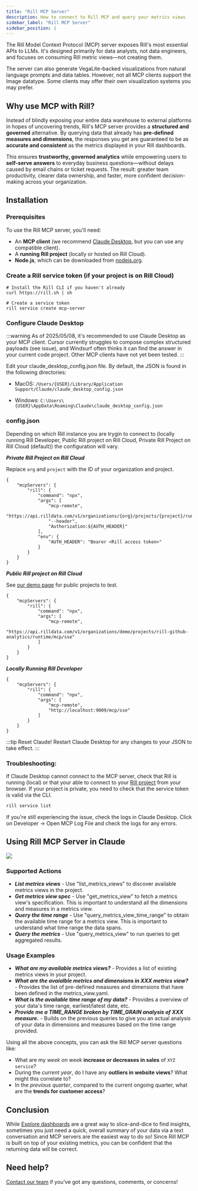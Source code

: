 ```yaml
---
title: "Rill MCP Server"
description: How to connect to Rill MCP and query your metrics views
sidebar_label: "Rill MCP Server"
sidebar_position: 1
---
```


The Rill Model Context Protocol (MCP) server exposes Rill's most essential APIs to LLMs. It's designed primarily for data analysts, not data engineers, and focuses on consuming Rill metric views—not creating them.

The server can also generate VegaLite-backed visualizations from natural language prompts and data tables. However, not all MCP clients support the Image datatype.
Some clients may offer their own visualization systems you may prefer.

## Why use MCP with Rill?
Instead of blindly exposing your entire data warehouse to external platforms in hopes of uncovering trends, Rill's MCP server provides a **structured and governed** alternative. By querying data that already has **pre-defined measures and dimensions**, the responses you get are guaranteed to be as **accurate and consistent** as the metrics displayed in your Rill dashboards.


This ensures **trustworthy, governed analytics** while empowering users to **self-serve answers** to everyday business questions—without delays caused by email chains or ticket requests. The result: greater team productivity, clearer data ownership, and faster, more confident decision-making across your organization.

## Installation

### Prerequisites

To use the Rill MCP server, you'll need:

- An **MCP client** (we recommend [Claude Desktop](#configure-claude-desktop), but you can use any compatible client).
- A **running Rill project** (locally or hosted on Rill Cloud).
- **Node.js**, which can be downloaded from [nodejs.org](https://nodejs.org/en).

### Create a Rill service token (if your project is on Rill Cloud)
```
# Install the Rill CLI if you haven't already
curl https://rill.sh | sh

# Create a service token
rill service create mcp-server
```

### Configure Claude Desktop
:::warning
As of 2025/05/08, it's recommended to use Claude Desktop as your MCP client. Cursor currently struggles to compose complex structured payloads (see issue), and Windsurf often thinks it can find the answer in your current code project. Other MCP clients have not yet been tested.
:::

Edit your claude_desktop_config.json file. 
By default, the JSON is found in the following directories: 


- MacOS: `/Users/{USER}/Library/Application Support/Claude/claude_desktop_config.json`

- Windows: `C:\Users\{USER}\AppData\Roaming\Claude\claude_desktop_config.json`

### config.json
Depending on which Rill instance you are trygin to connect to (locally running Rill Developer, Public Rill project on Rill Cloud, Private Rill Project on Rill Cloud (default)) the configuration will vary.


__*Private Rill Project on Rill Cloud*__

Replace `org` and `project` with the ID of your organization and project.
```
{
    "mcpServers": {
        "rill": {
            "command": "npx",
            "args": [
                "mcp-remote",
                "https://api.rilldata.com/v1/organizations/{org}/projects/{project}/runtime/mcp/sse",
                "--header",
                "Authorization:${AUTH_HEADER}"
            ],
            "env": {
                "AUTH_HEADER": "Bearer <Rill access token>"
            }
        }
    }
}
```

__*Public Rill project on Rill Cloud*__

See [our demo page](https://ui.rilldata.com/demo) for public projects to test.

```
{
    "mcpServers": {
        "rill": {
            "command": "npx",
            "args": [
                "mcp-remote",
                "https://api.rilldata.com/v1/organizations/demo/projects/rill-github-analytics/runtime/mcp/sse"
            ]
        }
    }
}
```

__*Locally Running Rill Developer*__

```
{
    "mcpServers": {
        "rill": {
            "command": "npx",
            "args": [
                "mcp-remote",
                "http://localhost:9009/mcp/sse"
            ]
        }
    }
}
```

:::tip Reset Claude!
Restart Claude Desktop for any changes to your JSON to take effect.
:::

### Troubleshooting:
If Claude Desktop cannot connect to the MCP server, check that Rill is running (local) or that your able to connect to your [Rill project](https://ui.rilldata.com) from your browser. If your project is private, you need to check that the service token is valid via the CLI.

```bash
rill service list
```

If you're still experiencing the issue, check the logs in Claude Desktop.
Click on Developer → Open MCP Log File and check the logs for any errors.


## Using Rill MCP Server in Claude

<img src ='/img/explore/mcp/mcp-main.gif' class='rounded-gif'/>
<br />

### Supported Actions

- __*List metrics views*__ - Use "list_metrics_views" to discover available metrics views in the project.
- __*Get metrics view spec*__ -  Use "get_metrics_view" to fetch a metrics view's specification. This is important to understand all the dimensions and measures in a metrics view.
- __*Query the time range*__ -  Use "query_metrics_view_time_range" to obtain the available time range for a metrics view. This is important to understand what time range the data spans.
- __*Query the metrics*__ - Use "query_metrics_view" to run queries to get aggregated results.


### Usage Examples


- __*What are my available metrics views?*__ - Provides a list of existing metrics views in your project.
- __*What are the avaialble metrics and dimensions in XXX metrics view?*__ - Provides the list of pre-defined measures and dimensions that have been defined in the metrics_view.yaml.
- __*What is the available time range of my data?*__ - Provides a overview of your data's time range, earliest/latest date, etc.
- __*Provide me a TIME_RANGE broken by TIME_GRAIN analysis of XXX measure.*__ - Builds on the previous queries to give you an actual analysis of your data in dimensions and measures based on the time range provided. 

Using all the above concepts, you can ask the Rill MCP server questions like:
- What are my *week on week* __increase or decreases in sales__ of `XYZ service`?
- During the *current year*, do I have any __outliers in website views__? What might this correlate to? 
- In the *previous quarter*, compared to the current ongoing quarter, what are the __trends for customer access__?


## Conclusion
While [Explore dashboards](./dashboard-101/dashboard-101.md) are a great way to slice-and-dice to find insights, sometimes you just need a quick, overall summary of your data via a text conversation and MCP servers are the easiest way to do so! Since Rill MCP is built on top of your existing metrics, you can be confident that the returning data will be correct.


## Need help? 
[Contact our team](/contact) if you've got any questions, comments, or concerns!